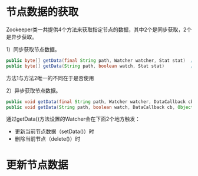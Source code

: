 
# 节点数据的获取

Zookeeper类一共提供4个方法来获取指定节点的数据，其中2个是同步获取，2个是异步获取。

1）同步获取节点数据。
```java
public byte[] getData(final String path, Watcher watcher, Stat stat)  // 方法 1
public byte[] getData(String path, boolean watch, Stat stat)          // 方法 2  
```
方法1与方法2唯一的不同在于是否使用


2）异步获取节点数据。
```java
public void getData(final String path, Watcher watcher, DataCallback cb, Object ctx)
public void getData(String path, boolean watch, DataCallback cb, Object ctx)
```


通过getData()方法设置的Watcher会在下面2个地方触发：
- 更新当前节点数据（setData()）时
- 删除当前节点（delete()）时


# 更新节点数据


